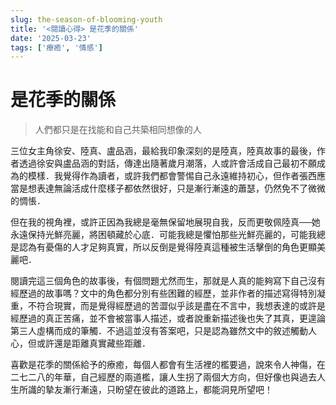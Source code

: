 ```yaml
---
slug: the-season-of-blooming-youth
title: '<閱讀心得> 是花季的關係'
date: '2025-03-23'
tags: ['療癒', '情感']
---
```


# 是花季的關係


> 人們都只是在找能和自己共築相同想像的人

三位女主角徐安、陸真、盧品涵，最給我印象深刻的是陸真，陸真故事的最後，作者透過徐安與盧品涵的對話，傳達出隨著歲月潮落，人或許會活成自己最初不願成為的模樣．我覺得作為讀者，或許我們都會警惕自己永遠維持初心，但作者張西應當是想表達無論活成什麼樣子都依然很好，只是漸行漸遠的蕭瑟，仍然免不了微微的惆悵．

但在我的視角裡，或許正因為我總是毫無保留地展現自我，反而更敬佩陸真──她永遠保持光鮮亮麗，將困頓藏於心底．可能我總是懼怕那些光鮮亮麗的，可能我總是認為有憂傷的人才足夠真實，所以反倒是覺得陸真這種被生活擊倒的角色更顯美麗吧．

閱讀完這三個角色的故事後，有個問題尤然而生，那就是人真的能夠寫下自己沒有經歷過的故事嗎？文中的角色都分別有些困難的經歷，並非作者的描述寫得特別凝重，不符合現實，而是覺得經歷過的苦澀似乎該是盡在不言中，我想表達的或許是經歷過的真正苦痛，並不會被當事人描述，或者說重新描述後也失了其真，更遑論第三人虛構而成的筆觸．不過這並沒有答案吧，只是認為雖然文中的敘述觸動人心，但或許還是距離真實藏些距離．

喜歡是花季的關係給予的療癒，每個人都會有生活裡的檻要過，說來令人神傷，在二七二八的年華，自己經歷的兩道檻，讓人生拐了兩個大方向，但好像也與過去人生所識的摯友漸行漸遠，只盼望在彼此的道路上，都能洞見所望吧！
